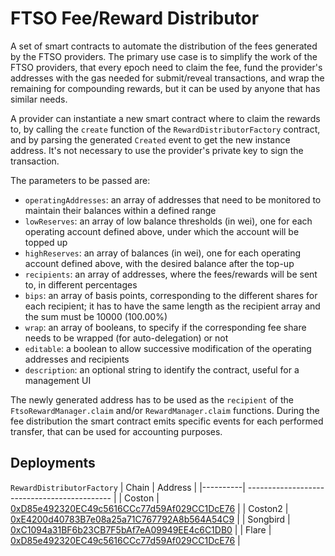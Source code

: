 # FTSO Fee/Reward Distributor

A set of smart contracts to automate the distribution of the fees generated by the FTSO providers. The primary use case is to simplify the work of the FTSO providers, that every epoch need to claim the fee, fund the provider's addresses with the gas needed for submit/reveal transactions, and wrap the remaining for compounding rewards, but it can be used by anyone that has similar needs.

A provider can instantiate a new smart contract where to claim the rewards to, by calling the `create` function of the `RewardDistributorFactory` contract, and by parsing the generated `Created` event to get the new instance address. It's not necessary to use the provider's private key to sign the transaction.

The parameters to be passed are:
- `operatingAddresses`: an array of addresses that need to be monitored to maintain their balances within a defined range
- `lowReserves`: an array of low balance thresholds (in wei), one for each operating account defined above, under which the account will be topped up
- `highReserves`: an array of balances (in wei), one for each operating account defined above, with the desired balance after the top-up
- `recipients`: an array of addresses, where the fees/rewards will be sent to, in different percentages
- `bips`: an array of basis points, corresponding to the different shares for each recipient; it has to have the same length as the recipient array and the sum must be 10000 (100.00%)
- `wrap`: an array of booleans, to specify if the corresponding fee share needs to be wrapped (for auto-delegation) or not
- `editable`: a boolean to allow successive modification of the operating addresses and recipients
- `description`: an optional string to identify the contract, useful for a management UI

The newly generated address has to be used as the `recipient` of the `FtsoRewardManager.claim` and/or `RewardManager.claim` functions. During the fee distribution the smart contract emits specific events for each performed transfer, that can be used for accounting purposes.

## Deployments

`RewardDistributorFactory`
| Chain    | Address                                      |
|----------| -------------------------------------------- |
| Coston   | [0xD85e492320EC49c5616CCc77d59Af029CC1DcE76](https://coston-explorer.flare.network/address/0xD85e492320EC49c5616CCc77d59Af029CC1DcE76) |
| Coston2  | [0xE4200d40783B7e08a25a71C767792A8b564A54C9](https://coston2-explorer.flare.network/address/0xE4200d40783B7e08a25a71C767792A8b564A54C9) |
| Songbird | [0xC1094a31BF6b23CB7F5bAf7eA09949EE4c6C1DB0](https://songbird-explorer.flare.network/address/0xC1094a31BF6b23CB7F5bAf7eA09949EE4c6C1DB0) |
| Flare    | [0xD85e492320EC49c5616CCc77d59Af029CC1DcE76](https://flare-explorer.flare.network/address/0xD85e492320EC49c5616CCc77d59Af029CC1DcE76) |